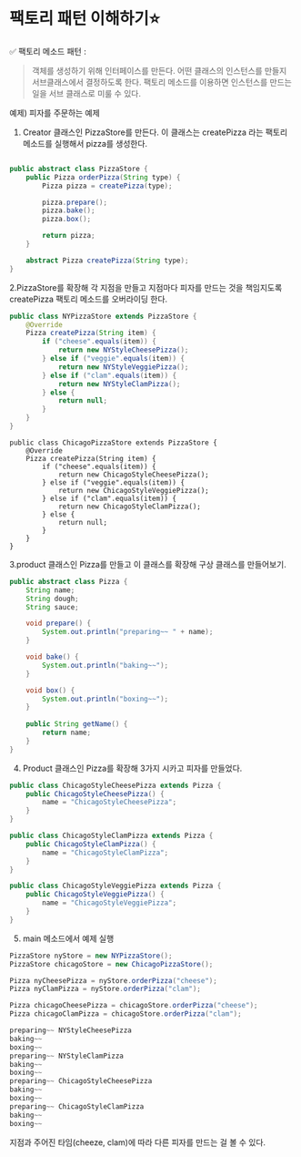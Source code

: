 
# 팩토리 패턴 이해하기:star:


✅ 팩토리 메소드 패턴 : 
> 객체를 생성하기 위해 인터페이스를 만든다.
> 어떤 클래스의 인스턴스를 만들지 서브클래스에서 결정하도록 한다.
> 팩토리 메소드를 이용하면 인스턴스를 만드는 일을 서브 클래스로 미룰 수 있다.


예제) 피자를 주문하는 예제
1. Creator 클래스인 PizzaStore를 만든다. 이 클래스는 createPizza 라는 팩토리 메소드를 실행해서 pizza를 생성한다.


```java

public abstract class PizzaStore {
    public Pizza orderPizza(String type) {
        Pizza pizza = createPizza(type);

        pizza.prepare();
        pizza.bake();
        pizza.box();

        return pizza;
    }

    abstract Pizza createPizza(String type);
}

```

2.PizzaStore를 확장해 각 지점을 만들고 지점마다 피자를 만드는 것을 책임지도록 createPizza 팩토리 메소드를 오버라이딩 한다.

```java
public class NYPizzaStore extends PizzaStore {
    @Override
    Pizza createPizza(String item) {
        if ("cheese".equals(item)) {
            return new NYStyleCheesePizza();
        } else if ("veggie".equals(item)) {
            return new NYStyleVeggiePizza();
        } else if ("clam".equals(item)) {
            return new NYStyleClamPizza();
        } else {
            return null;
        }
    }
}

```

```
public class ChicagoPizzaStore extends PizzaStore {
    @Override
    Pizza createPizza(String item) {
        if ("cheese".equals(item)) {
            return new ChicagoStyleCheesePizza();
        } else if ("veggie".equals(item)) {
            return new ChicagoStyleVeggiePizza();
        } else if ("clam".equals(item)) {
            return new ChicagoStyleClamPizza();
        } else {
            return null;
        }
    }
}

```
3.product 클래스인 Pizza를 만들고 이 클래스를 확장해 구상 클래스를 만들어보기.

```java
public abstract class Pizza {
    String name;
    String dough;
    String sauce;

    void prepare() {
        System.out.println("preparing~~ " + name);
    }

    void bake() {
        System.out.println("baking~~");
    }

    void box() {
        System.out.println("boxing~~");
    }
    
    public String getName() {
        return name;
    }
}


```

4. Product 클래스인 Pizza를 확장해 3가지 시카고 피자를 만들었다.

```java
public class ChicagoStyleCheesePizza extends Pizza {
    public ChicagoStyleCheesePizza() {
        name = "ChicagoStyleCheesePizza";
    }
}

```

```java
public class ChicagoStyleClamPizza extends Pizza {
    public ChicagoStyleClamPizza() {
        name = "ChicagoStyleClamPizza";
    }
}

```

```java
public class ChicagoStyleVeggiePizza extends Pizza {
    public ChicagoStyleVeggiePizza() {
        name = "ChicagoStyleVeggiePizza";
    }
}

```

5. main 메소드에서 예제 실행
```java
PizzaStore nyStore = new NYPizzaStore();
PizzaStore chicagoStore = new ChicagoPizzaStore();

Pizza nyCheesePizza = nyStore.orderPizza("cheese");
Pizza nyClamPizza = nyStore.orderPizza("clam");

Pizza chicagoCheesePizza = chicagoStore.orderPizza("cheese");
Pizza chicagoClamPizza = chicagoStore.orderPizza("clam");

```

```java
preparing~~ NYStyleCheesePizza
baking~~
boxing~~
preparing~~ NYStyleClamPizza
baking~~
boxing~~
preparing~~ ChicagoStyleCheesePizza
baking~~
boxing~~
preparing~~ ChicagoStyleClamPizza
baking~~
boxing~~

```

지점과 주어진 타임(cheeze, clam)에 따라 다른 피자를 만드는 걸 볼 수 있다.
